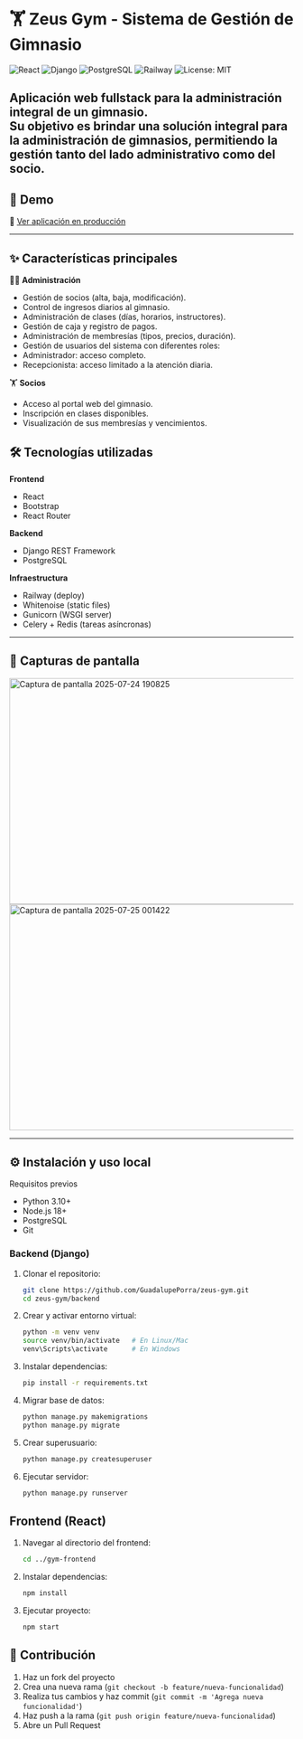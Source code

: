 # 🏋️ Zeus Gym - Sistema de Gestión de Gimnasio

![React](https://img.shields.io/badge/Frontend-React-61DAFB?logo=react&logoColor=white)    ![Django](https://img.shields.io/badge/Backend-Django-092E20?logo=django&logoColor=white)    ![PostgreSQL](https://img.shields.io/badge/Database-PostgreSQL-4169E1?logo=postgresql&logoColor=white)    ![Railway](https://img.shields.io/badge/Deploy-Railway-0B0D0E?logo=railway&logoColor=white)    ![License: MIT](https://img.shields.io/badge/License-MIT-green)  

Aplicación web fullstack para la administración integral de un gimnasio.  
Su objetivo es brindar una solución integral para la administración de gimnasios, permitiendo la gestión tanto del lado administrativo como del socio.
---

## 🚀 Demo

🔗 [Ver aplicación en producción](https://zeus-gym-production.up.railway.app)  

---

## ✨ Características principales

👨‍💼 **Administración**

- Gestión de socios (alta, baja, modificación).
- Control de ingresos diarios al gimnasio.
- Administración de clases (días, horarios, instructores).
- Gestión de caja y registro de pagos.
- Administración de membresías (tipos, precios, duración).
- Gestión de usuarios del sistema con diferentes roles:
- Administrador: acceso completo.
- Recepcionista: acceso limitado a la atención diaria.

🏋️ **Socios**

- Acceso al portal web del gimnasio.
- Inscripción en clases disponibles.
- Visualización de sus membresías y vencimientos.

## 🛠️ Tecnologías utilizadas

**Frontend**
- React  
- Bootstrap  
- React Router  

**Backend**
- Django REST Framework  
- PostgreSQL

**Infraestructura**
- Railway (deploy)  
- Whitenoise (static files)  
- Gunicorn (WSGI server)  
- Celery + Redis (tareas asíncronas)  

---

## 📸 Capturas de pantalla
<img width="600" height="400" alt="Captura de pantalla 2025-07-24 190825" src="https://github.com/user-attachments/assets/cb856019-a2e9-4f55-b32b-080caf48c6ce" />

<img width="600" height="400" alt="Captura de pantalla 2025-07-25 001422" src="https://github.com/user-attachments/assets/89ca702f-c7b2-4df7-bea1-105d1f2a463d" />

---

## ⚙️ Instalación y uso local

Requisitos previos
 
- Python 3.10+
- Node.js 18+
- PostgreSQL
- Git

### Backend (Django)

1. Clonar el repositorio:
   ```bash
   git clone https://github.com/GuadalupePorra/zeus-gym.git
   cd zeus-gym/backend
2. Crear y activar entorno virtual:
   ```bash
   python -m venv venv
   source venv/bin/activate   # En Linux/Mac
   venv\Scripts\activate      # En Windows
3. Instalar dependencias:
    ```bash
    pip install -r requirements.txt

4. Migrar base de datos:
   ```bash
   python manage.py makemigrations
   python manage.py migrate
5. Crear superusuario:
   ```bash
   python manage.py createsuperuser
6. Ejecutar servidor:
   ```bash
   python manage.py runserver
## Frontend (React)
1. Navegar al directorio del frontend:
   ```bash
   cd ../gym-frontend
2. Instalar dependencias:
   ```bash
   npm install
3. Ejecutar proyecto:
   ```bash
   npm start

## 🤝 Contribución

1. Haz un fork del proyecto
2. Crea una nueva rama (`git checkout -b feature/nueva-funcionalidad`)
3. Realiza tus cambios y haz commit (`git commit -m 'Agrega nueva funcionalidad'`)
4. Haz push a la rama (`git push origin feature/nueva-funcionalidad`)
5. Abre un Pull Request

